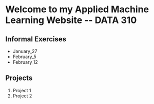# Welcome to my Applied Machine Learning Website -- DATA 310

## Informal Exercises

- January_27
- February_5
- February_12

## Projects

1. Project 1
2. Project 2
